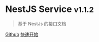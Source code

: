 # NestJS Service <small>v1.1.2</small>

> 基于 NestJs 的接口文档

[Github](https://github.com/wingosite/nest-service.git)
[快速开始](quick-started)
